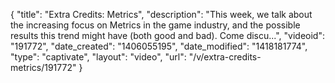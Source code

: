{
    "title": "Extra Credits: Metrics",
    "description": "This week, we talk about the increasing focus on Metrics in the game industry, and the possible results this trend might have (both good and bad). Come discu...",
    "videoid": "191772",
    "date_created": "1406055195",
    "date_modified": "1418181774",
    "type": "captivate",
    "layout": "video",
    "url": "\/v\/extra-credits-metrics\/191772"
}